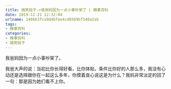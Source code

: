 ```yaml
---
title: 搞笑段子->我爸妈因为一点小事吵架了 | 糗事百科
date: 2019-12-21 12:32:04
urlname: 140663fca9d4bfee4cd8569bf540a2ab
tags: 
- 糗事百科
categories:
- 糗事百科
- 搞笑段子
---
```

我爸妈因为一点小事吵架了。

我爸大声的说：当初比你长得好看，比你体贴，条件比你好的人那么多，我没有心动还是选择跟你在一起这么多年，你摸着良心说这是为什么？我妈非常淡定的回了一句：那是因为她们看不上你。


